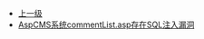 * [上一级](docs/wy876_poc/)
* [AspCMS系统commentList.asp存在SQL注入漏洞](docs/wy876_poc/AspCMS/AspCMS%E7%B3%BB%E7%BB%9FcommentList.asp%E5%AD%98%E5%9C%A8SQL%E6%B3%A8%E5%85%A5%E6%BC%8F%E6%B4%9E.md)
